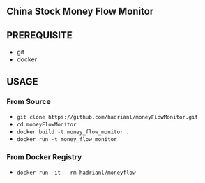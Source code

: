 ## China Stock Money Flow Monitor

## PREREQUISITE
- git
- docker

## USAGE

### From Source
  - `git clone https://github.com/hadrianl/moneyFlowMonitor.git`
  - `cd moneyFlowMonitor`
  - `docker build -t money_flow_monitor .`
  - `docker run -t money_flow_monitor`
  
### From Docker Registry
  - `docker run -it --rm hadrianl/moneyflow`